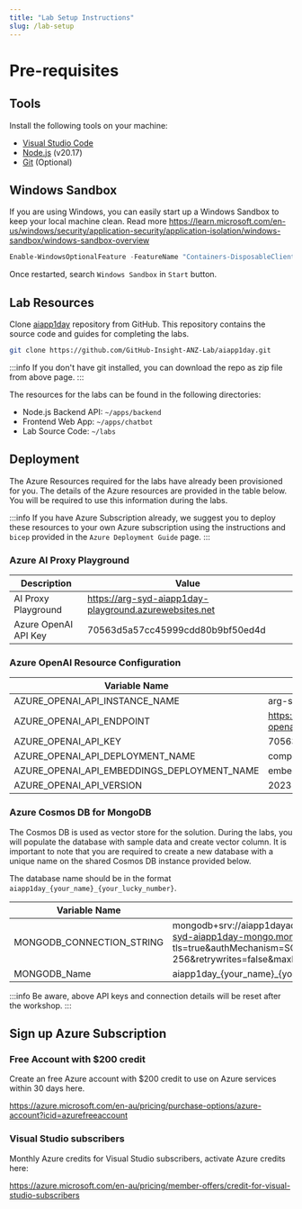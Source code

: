 ```yaml
---
title: "Lab Setup Instructions"
slug: /lab-setup
---
```


# Pre-requisites


## Tools

Install the following tools on your machine:
- [Visual Studio Code](https://code.visualstudio.com/download)
- [Node.js](https://nodejs.org/en/download/prebuilt-installer) (v20.17)
- [Git](https://git-scm.com/downloads) (Optional)

## Windows Sandbox

If you are using Windows, you can easily start up a Windows Sandbox to keep your local machine clean. Read more https://learn.microsoft.com/en-us/windows/security/application-security/application-isolation/windows-sandbox/windows-sandbox-overview

```powershell
Enable-WindowsOptionalFeature -FeatureName "Containers-DisposableClientVM" -All -Online
```

Once restarted, search `Windows Sandbox` in `Start` button. 


## Lab Resources

Clone [aiapp1day](https://github.com/GitHub-Insight-ANZ-Lab/aiapp1day) repository from GitHub. This repository contains the source code and guides for completing the labs.

   ```bash
   git clone https://github.com/GitHub-Insight-ANZ-Lab/aiapp1day.git
   ```

   :::info
   If you don't have git installed, you can download the repo as zip file from above page.
   :::


The resources for the labs can be found in the following directories:
- Node.js Backend API: `~/apps/backend`
- Frontend Web App: `~/apps/chatbot`
- Lab Source Code: `~/labs`

<!-- If you don't have git installed, you can download code as zip from https://github.com/GitHub-Insight-ANZ-Lab/aiapp1day
![alt text](images/gitrepo-zip.png) -->

## Deployment

The Azure Resources required for the labs have already been provisioned for you. The details of the Azure resources are provided in the table below. You will be required to use this information during the labs.

   :::info
   If you have Azure Subscription already, we suggest you to deploy these resources to your own Azure subscription using the instructions and `bicep` provided in the `Azure Deployment Guide` page.
   :::

### Azure AI Proxy Playground

| Description          | Value                                                  |
| -------------------- | ------------------------------------------------------ |
| AI Proxy Playground  | https://arg-syd-aiapp1day-playground.azurewebsites.net |
| Azure OpenAI API Key | 70563d5a57cc45999cdd80b9bf50ed4d                       |


### Azure OpenAI Resource Configuration

| Variable Name                               | Value                                             |
| ------------------------------------------- | ------------------------------------------------- |
| AZURE_OPENAI_API_INSTANCE_NAME              | arg-syd-aiapp1day-openai                          |
| AZURE_OPENAI_API_ENDPOINT                   | https://arg-syd-aiapp1day-openai.openai.azure.com |
| AZURE_OPENAI_API_KEY                        | 70563d5a57cc45999cdd80b9bf50ed4d                  |
| AZURE_OPENAI_API_DEPLOYMENT_NAME            | completions                                       |
| AZURE_OPENAI_API_EMBEDDINGS_DEPLOYMENT_NAME | embeddings                                        |
| AZURE_OPENAI_API_VERSION                    | 2023-09-01-preview                                |


### Azure Cosmos DB for MongoDB

The Cosmos DB is used as vector store for the solution. During the labs, you will populate the database with sample data and create vector column. It is important to note that you are required to create a new database with a unique name on the shared Cosmos DB instance provided below.

The database name should be in the format `aiapp1day_{your_name}_{your_lucky_number}`.

| Variable Name             | Value                                                                                                                                                                                                 |
| ------------------------- | ----------------------------------------------------------------------------------------------------------------------------------------------------------------------------------------------------- |
| MONGODB_CONNECTION_STRING | mongodb+srv://aiapp1dayadmin:Aiapp1daypassword123@arg-syd-aiapp1day-mongo.mongocluster.cosmos.azure.com/?tls=true&authMechanism=SCRAM-SHA-256&retrywrites=false&maxIdleTimeMS=120000&tlsInsecure=true |
| MONGODB_Name              | aiapp1day_\{your_name\}_\{your_lucky_number\}                                                                                  |

:::info
Be aware, above API keys and connection details will be reset after the workshop.
:::

## Sign up Azure Subscription

### Free Account with $200 credit
Create an free Azure account with $200 credit to use on Azure services within 30 days here. 

https://azure.microsoft.com/en-au/pricing/purchase-options/azure-account?icid=azurefreeaccount

### Visual Studio subscribers

Monthly Azure credits for Visual Studio subscribers, activate Azure credits here:

https://azure.microsoft.com/en-au/pricing/member-offers/credit-for-visual-studio-subscribers


